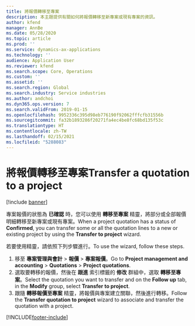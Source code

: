 ```yaml
---
title: 將報價轉移至專案
description: 本主題提供有關如何將報價轉移至新專案或現有專案的資訊。
author: kfend
manager: AnnBe
ms.date: 05/28/2020
ms.topic: article
ms.prod: ''
ms.service: dynamics-ax-applications
ms.technology: ''
audience: Application User
ms.reviewer: kfend
ms.search.scope: Core, Operations
ms.custom: ''
ms.assetid: ''
ms.search.region: Global
ms.search.industry: Service industries
ms.author: andchoi
ms.dyn365.ops.version: 7
ms.search.validFrom: 2019-01-15
ms.openlocfilehash: 9952336c395d98eb776190f92062fffcfb31556b
ms.sourcegitcommit: fa32b1893286f20271fa4ec4be8fc68bd135f53c
ms.translationtype: HT
ms.contentlocale: zh-TW
ms.lasthandoff: 02/15/2021
ms.locfileid: "5288083"
---
```

# <a name="transfer-a-quotation-to-a-project"></a><span data-ttu-id="46ced-103">將報價轉移至專案</span><span class="sxs-lookup"><span data-stu-id="46ced-103">Transfer a quotation to a project</span></span>

[!include [banner](../includes/banner.md)]

<span data-ttu-id="46ced-104">專案報價的狀態為 **已確認** 時，您可以使用 **轉移至專案** 精靈，將部分或全部報價明細轉移至新專案或現有專案。</span><span class="sxs-lookup"><span data-stu-id="46ced-104">When a project quotation has a status of **Confirmed**, you can transfer some or all the quotation lines to a new or existing project by using the **Transfer to project** wizard.</span></span> 

<span data-ttu-id="46ced-105">若要使用精靈，請依照下列步驟進行。</span><span class="sxs-lookup"><span data-stu-id="46ced-105">To use the wizard, follow these steps.</span></span>

1. <span data-ttu-id="46ced-106">移至 **專案管理與會計** > **報價** > **專案報價**。</span><span class="sxs-lookup"><span data-stu-id="46ced-106">Go to **Project management and accounting** > **Quotations** > **Project quotations**.</span></span>
2. <span data-ttu-id="46ced-107">選取要轉移的報價，然後在 **跟進** 索引標籤的 **修改** 群組中，選取 **轉移至專案**。</span><span class="sxs-lookup"><span data-stu-id="46ced-107">Select the quotation you want to transfer and on the **Follow up** tab, in the **Modify** group, select **Transfer to project**.</span></span>
3. <span data-ttu-id="46ced-108">跟隨 **轉移報價至專案** 精靈，將報價與專案建立關聯，然後進行轉移。</span><span class="sxs-lookup"><span data-stu-id="46ced-108">Follow the **Transfer quotation to project** wizard to associate and transfer the quotation with a project.</span></span>


[!INCLUDE[footer-include](../includes/footer-banner.md)]